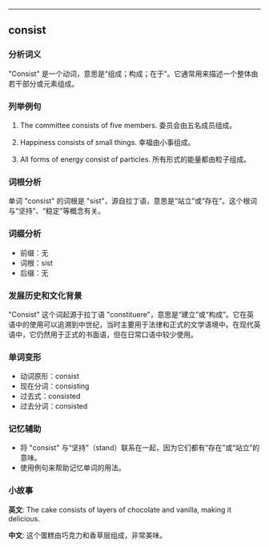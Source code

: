 
---------------
## consist
### 分析词义
"Consist" 是一个动词，意思是“组成；构成；在于”。它通常用来描述一个整体由若干部分或元素组成。

### 列举例句
1. The committee consists of five members.
   委员会由五名成员组成。

2. Happiness consists of small things.
   幸福由小事组成。

3. All forms of energy consist of particles.
   所有形式的能量都由粒子组成。

### 词根分析
单词 "consist" 的词根是 "sist"，源自拉丁语，意思是“站立”或“存在”。这个根词与“坚持”、“稳定”等概念有关。

### 词缀分析
- 前缀：无
- 词根：sist
- 后缀：无

### 发展历史和文化背景
"Consist" 这个词起源于拉丁语 "constituere"，意思是“建立”或“构成”。它在英语中的使用可以追溯到中世纪，当时主要用于法律和正式的文学语境中。在现代英语中，它仍然用于正式的书面语，但在日常口语中较少使用。

### 单词变形
- 动词原形：consist
- 现在分词：consisting
- 过去式：consisted
- 过去分词：consisted

### 记忆辅助
- 将 "consist" 与“坚持”（stand）联系在一起，因为它们都有“存在”或“站立”的意味。
- 使用例句来帮助记忆单词的用法。

### 小故事
**英文**:
The cake consists of layers of chocolate and vanilla, making it delicious.

**中文**:
这个蛋糕由巧克力和香草层组成，非常美味。

